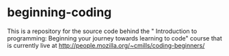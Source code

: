 beginning-coding
================

This is a repository for the source code behind the " Introduction to programming: Beginning your journey towards learning to code" course that is currently live at http://people.mozilla.org/~cmills/coding-beginners/
